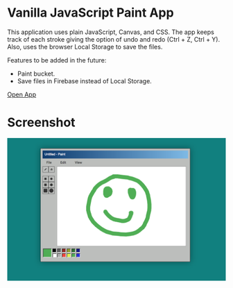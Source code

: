 # Vanilla JavaScript Paint App

This application uses plain JavaScript, Canvas, and CSS.
The app keeps track of each stroke giving the option of undo and redo (Ctrl + Z, Ctrl  + Y).
Also, uses the browser Local Storage to save the files.

Features to be added in the future:
  * Paint bucket.
  * Save files in Firebase instead of Local Storage.

[Open App](https://pablo-jurado.github.io/paint-canvas/)

# Screenshot

<img src="screenshot.png" alt="Pain Application">
